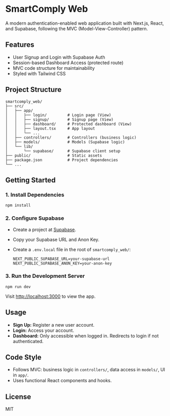 # SmartComply Web

A modern authentication-enabled web application built with Next.js, React, and Supabase, following the MVC (Model-View-Controller) pattern.

## Features

- User Signup and Login with Supabase Auth
- Session-based Dashboard Access (protected route)
- MVC code structure for maintainability
- Styled with Tailwind CSS

## Project Structure

```text
smartcomply_web/
├── src/
│   ├── app/
│   │   ├── login/         # Login page (View)
│   │   ├── signup/        # Signup page (View)
│   │   ├── dashboard/     # Protected dashboard (View)
│   │   ├── layout.tsx     # App layout
│   │   └── ...
│   ├── controllers/       # Controllers (business logic)
│   ├── models/            # Models (Supabase logic)
│   └── lib/
│       └── supabase/      # Supabase client setup
├── public/                # Static assets
├── package.json           # Project dependencies
└── ...
```

## Getting Started

### 1. Install Dependencies

```pwsh
npm install
```

### 2. Configure Supabase

- Create a project at [Supabase](https://supabase.com/).
- Copy your Supabase URL and Anon Key.
- Create a `.env.local` file in the root of `smartcomply_web/`:

  ```env
  NEXT_PUBLIC_SUPABASE_URL=your-supabase-url
  NEXT_PUBLIC_SUPABASE_ANON_KEY=your-anon-key
  ```

### 3. Run the Development Server

```pwsh
npm run dev
```

Visit [http://localhost:3000](http://localhost:3000) to view the app.

## Usage

- **Sign Up:** Register a new user account.
- **Login:** Access your account.
- **Dashboard:** Only accessible when logged in. Redirects to login if not authenticated.

## Code Style

- Follows MVC: business logic in `controllers/`, data access in `models/`, UI in `app/`.
- Uses functional React components and hooks.

## License

MIT


